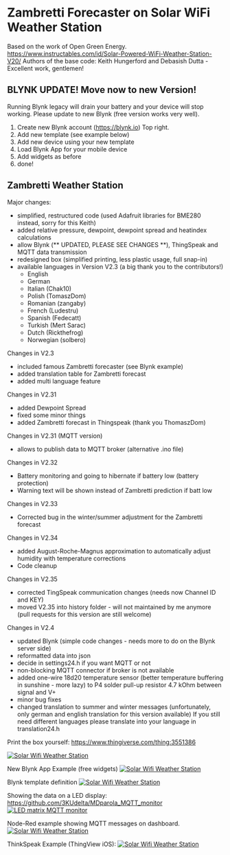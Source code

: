 # Zambretti Forecaster on Solar WiFi Weather Station
Based on the work of Open Green Energy.
https://www.instructables.com/id/Solar-Powered-WiFi-Weather-Station-V20/
Authors of the base code: Keith Hungerford and Debasish Dutta - Excellent work, gentlemen!

## BLYNK UPDATE! Move now to new Version!
Running Blynk legacy will drain your battery and your device will stop working. Please update to new Blynk (free version works very well).
1. Create new Blynk account (https://blynk.io) Top right.
2. Add new template (see example below)
3. Add new device using your new template
4. Load Blynk App for your mobile device
5. Add widgets as before
6. done!

## Zambretti Weather Station
Major changes:
- simplified, restructured code (used Adafruit libraries for BME280 instead, sorry for this Keith)
- added relative pressure, dewpoint, dewpoint spread and heatindex calculations
- allow Blynk (** UPDATED, PLEASE SEE CHANGES **), ThingSpeak and MQTT data transmission
- redesigned box (simplified printing, less plastic usage, full snap-in)
- available languages in Version V2.3 (a big thank you to the contributors!)
  - English
  - German
  - Italian (Chak10)
  - Polish (TomaszDom)
  - Romanian (zangaby)
  - French (Ludestru)
  - Spanish (Fedecatt)
  - Turkish (Mert Sarac)
  - Dutch (Rickthefrog)
  - Norwegian (solbero)

Changes in V2.3
- included famous Zambretti forecaster (see Blynk example)
- added translation table for Zambretti forecast
- added multi language feature

Changes in V2.31
- added Dewpoint Spread
- fixed some minor things
- added Zambretti forecast in Thingspeak (thank you ThomaszDom)

Changes in V2.31 (MQTT version)
- allows to publish data to MQTT broker (alternative .ino file)

Changes in V2.32
- Battery monitoring and going to hibernate if battery low (battery protection)
- Warning text will be shown instead of Zambretti prediction if batt low

Changes in V2.33
- Corrected bug in the winter/summer adjustment for the Zambretti forecast

Changes in V2.34
- added August-Roche-Magnus approximation to automatically adjust humidity with temperature corrections
- Code cleanup

Changes in V2.35
- corrected TingSpeak communication changes (needs now Channel ID and KEY)
- moved V2.35 into history folder - will not maintained by me anymore
  (pull requests for this version are still welcome)

Changes in V2.4
- updated Blynk (simple code changes - needs more to do on the Blynk server side)
- reformatted data into json
- decide in settings24.h if you want MQTT or not
- non-blocking MQTT connector if broker is not available
- added one-wire 18d20 temperature sensor (better temperature buffering in sunshine - more lazy) to P4 solder pull-up resistor 4.7 kOhm between signal and V+
- minor bug fixes
- changed translation to summer and winter messages (unfortunately, only german and english translation for this version available) If you still need      different languages please translate into your language in translation24.h
  
Print the box yourself: https://www.thingiverse.com/thing:3551386

[![Solar Wifi Weather Station](https://github.com/3KUdelta/Solar_WiFi_Weather_Station/blob/master/IMG_2951.jpg)](https://github.com/3KUdelta/Solar_WiFi_Weather_Station)

New Blynk App Example (free widgets)
[![Solar Wifi Weather Station](https://github.com/3KUdelta/Solar_WiFi_Weather_Station/blob/master/New_Blynk_App.jpeg)](https://github.com/3KUdelta/Solar_WiFi_Weather_Station)

Blynk template definition
[![Solar Wifi Weather Station](https://github.com/3KUdelta/Solar_WiFi_Weather_Station/blob/master/Blynk_Template_Definition.png)](https://github.com/3KUdelta/Solar_WiFi_Weather_Station)

Showing the data on a LED display: https://github.com/3KUdelta/MDparola_MQTT_monitor
[![LED matrix MQTT monitor](https://github.com/3KUdelta/MDparola_MQTT_monitor/blob/master/pictures/IMG_3180.JPG)](https://github.com/3KUdelta/MDparola_MQTT_monitor)

Node-Red example showing MQTT messages on dashboard.
[![Solar Wifi Weather Station](https://github.com/3KUdelta/Solar_WiFi_Weather_Station/blob/master/Node-Red-Dashboard.png)](https://github.com/3KUdelta/Solar_WiFi_Weather_Station)

ThinkSpeak Example (ThingView iOS):
[![Solar Wifi Weather Station](https://github.com/3KUdelta/Solar_WiFi_Weather_Station/blob/master/IMG_2617B43DD8C8-1.jpeg)](https://github.com/3KUdelta/Solar_WiFi_Weather_Station)
